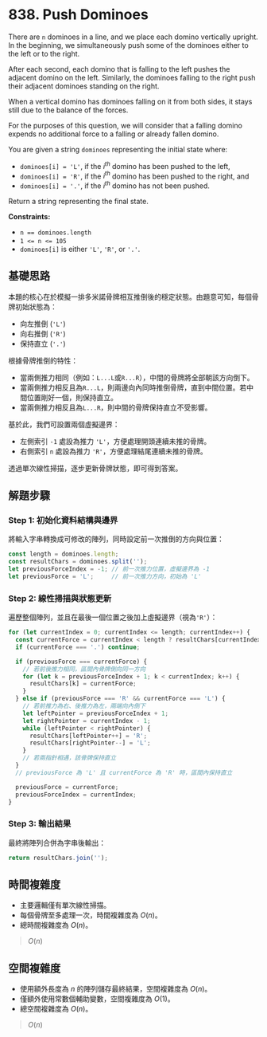 # 838. Push Dominoes

There are `n` dominoes in a line, and we place each domino vertically upright. 
In the beginning, we simultaneously push some of the dominoes either to the left or to the right.

After each second, each domino that is falling to the left pushes the adjacent domino on the left. 
Similarly, the dominoes falling to the right push their adjacent dominoes standing on the right.

When a vertical domino has dominoes falling on it from both sides, it stays still due to the balance of the forces.

For the purposes of this question, we will consider that a falling domino expends no additional force to a falling or already fallen domino.

You are given a string `dominoes` representing the initial state where:

- `dominoes[i] = 'L'`, if the $i^{th}$ domino has been pushed to the left,
- `dominoes[i] = 'R'`, if the $i^{th}$ domino has been pushed to the right, and
- `dominoes[i] = '.'`, if the $i^{th}$ domino has not been pushed.

Return a string representing the final state.

**Constraints:**

- `n == dominoes.length`
- `1 <= n <= 105`
- `dominoes[i]` is either `'L'`, `'R'`, or `'.'`.

## 基礎思路

本題的核心在於模擬一排多米諾骨牌相互推倒後的穩定狀態。由題意可知，每個骨牌初始狀態為：

- 向左推倒 (`'L'`)
- 向右推倒 (`'R'`)
- 保持直立 (`'.'`)

根據骨牌推倒的特性：

- 當兩側推力相同（例如：`L...L`或`R...R`），中間的骨牌將全部朝該方向倒下。
- 當兩側推力相反且為`R...L`，則兩邊向內同時推倒骨牌，直到中間位置。若中間位置剛好一個，則保持直立。
- 當兩側推力相反且為`L...R`，則中間的骨牌保持直立不受影響。

基於此，我們可設置兩個虛擬邊界：

- 左側索引 `-1` 處設為推力 `'L'`，方便處理開頭連續未推的骨牌。
- 右側索引 `n` 處設為推力 `'R'`，方便處理結尾連續未推的骨牌。

透過單次線性掃描，逐步更新骨牌狀態，即可得到答案。

## 解題步驟

### Step 1: 初始化資料結構與邊界

將輸入字串轉換成可修改的陣列，同時設定前一次推倒的方向與位置：

```typescript
const length = dominoes.length;
const resultChars = dominoes.split('');
let previousForceIndex = -1; // 前一次推力位置，虛擬邊界為 -1
let previousForce = 'L';     // 前一次推力方向，初始為 'L'
```

### Step 2: 線性掃描與狀態更新

遍歷整個陣列，並且在最後一個位置之後加上虛擬邊界（視為`'R'`）：

```typescript
for (let currentIndex = 0; currentIndex <= length; currentIndex++) {
  const currentForce = currentIndex < length ? resultChars[currentIndex] : 'R';
  if (currentForce === '.') continue;

  if (previousForce === currentForce) {
    // 若前後推力相同，區間內骨牌倒向同一方向
    for (let k = previousForceIndex + 1; k < currentIndex; k++) {
      resultChars[k] = currentForce;
    }
  } else if (previousForce === 'R' && currentForce === 'L') {
    // 若前推力為右、後推力為左，兩端向內倒下
    let leftPointer = previousForceIndex + 1;
    let rightPointer = currentIndex - 1;
    while (leftPointer < rightPointer) {
      resultChars[leftPointer++] = 'R';
      resultChars[rightPointer--] = 'L';
    }
    // 若兩指針相遇，該骨牌保持直立
  }
  // previousForce 為 'L' 且 currentForce 為 'R' 時，區間內保持直立

  previousForce = currentForce;
  previousForceIndex = currentIndex;
}
```

### Step 3: 輸出結果

最終將陣列合併為字串後輸出：

```typescript
return resultChars.join('');
```

## 時間複雜度

- 主要邏輯僅有單次線性掃描。
- 每個骨牌至多處理一次，時間複雜度為 $O(n)$。
- 總時間複雜度為 $O(n)$。

> $O(n)$

## 空間複雜度

- 使用額外長度為 $n$ 的陣列儲存最終結果，空間複雜度為 $O(n)$。
- 僅額外使用常數個輔助變數，空間複雜度為 $O(1)$。
- 總空間複雜度為 $O(n)$。

> $O(n)$
